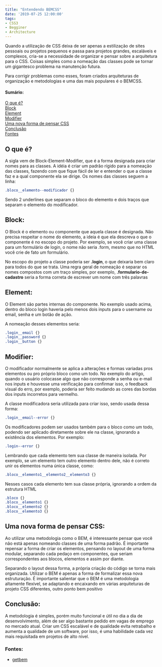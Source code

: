 ```yaml
---
title: "Entendendo BEMCSS"
date: '2019-07-25 12:00:00'
tags:
- CSS3
- Begginer
- Architecture
---
```


Quando a utilização de CSS deixa de ser apenas a estilização de sites pessoais ou projetos pequenos e passa para projetos grandes, escaláveis e complexos, cria-se a necessidade de organizar e pensar sobre a arquitetura para o CSS. Coisas simples como a nomeação das classes pode se tornar um gigantesco problema na manutenção futura.

Para corrigir problemas como esses, foram criados arquiteturas de organização e metodologias e uma das mais populares é o BEMCSS.
#### Sumário:
[O que é?](#O-que-é)  
[Block](#Block)  
[Element](#Element)  
[Modifier](#Modifier)  
[Uma nova forma de pensar CSS](#Uma-nova-forma-de-pensar-CSS)  
[Conclusão](#Conclusao)  
[Fontes](#Fontes) 

## O que é?

A sigla vem de Block-Element-Modifier, que é a forma designada para criar nomes para as classes. A idéia é criar um padrão rígido para a nomeação das classes, fazendo com que fique fácil de ler e entender o que a classe faz e a qual componente ela se dirige.
Os nomes das classes seguem a linha:

```css
.bloco__elemento--modificador {}
```


Sendo 2 underlines que  separam o bloco do elemento e dois traços que separam o elemento do modificador.

## Block:
O Block é o elemento ou componente que aquela classe é designada. Não precisa respeitar o nome do elemento, a ideia é que ela descreva o que o componente é no escopo do projeto. Por exemplo, se você criar uma classe para um formulário de login, o nome não seria .form, mesmo que no HTML você crie de fato um formulário. 

No escopo do projeto a classe poderia ser **.login**, o que deixaria bem claro para todos do que se trata. Uma regra geral de nomeação é separar os nomes compostos com um traço simples, por exemplo,  **.formulario-de-cadastro** seria a forma correta de escrever um nome com três palavras

## Element:
O Element são partes internas do componente. No exemplo usado acima, dentro do bloco login haveria pelo menos dois inputs para o username ou email, senha e um botão de ação.  

A nomeação desses elementos seria:

```css
.login__email {}
.login__password {}
.login__button {}
```

## Modifier:
O modificador normalmente se aplica a alterações e formas variadas pros elementos ou pro próprio bloco como um todo. No exemplo do artigo, quando o usuário colocasse algo que não corresponde a senha ou e-mail nos inputs e houvesse uma verificação para confirmar isso, o feedback visual do erro, por exemplo, poderia ser feito mudando as cores das bordas dos inputs incorretos para vermelho.  

A classe modificadora seria utilizada para criar isso, sendo usada dessa forma:

```css
.login__email--error {}
```


Os modificadores podem ser usados também para o bloco como um todo, podendo ser aplicado diretamente sobre ele na classe, ignorando a existência dos elementos. Por exemplo:

```css
.login--error {}
```

Lembrando que cada elemento tem sua classe de maneira isolada. Por exemplo, se um elemento tem outro elemento dentro dele, não é correto unir os elementos numa única classe, como:

```css
.bloco__elemento1__elemento2__elemento3 {}
```

Nesses casos cada elemento tem sua classe própria, ignorando a ordem da estrutura HTML

```css
.bloco {}
.bloco__elemento1 {}
.bloco__elemento2 {}
.bloco__elemento3 {}
```

## Uma nova forma de pensar CSS:

Ao utilizar uma metodologia como o BEM, é interessante pensar que você não está apenas nomeando classes de uma forma padrão. É importante repensar a forma de criar os elementos, pensando no layout de uma forma modular, separando cada pedaço em componentes, que seriam correspondentes aos blocos, elementos e assim por diante.

Separando o layout dessa forma, a própria criação do código se torna mais organizada. Utilizar o BEM é apenas a forma de formalizar essa nova estruturação.
É importante salientar que o BEM é uma metodologia altamente flexível, se adaptando e encaixando em várias arquiteturas de projeto CSS diferentes, outro ponto bem positivo

## Conclusão:

A metodologia é simples, porém muito funcional e útil no dia a dia de desenvolvimento, além de ser algo bastante pedido em vagas de emprego no mercado atual. Criar um CSS escalável e de qualidade evita retrabalho e aumenta a qualidade de um software, por isso, é uma habilidade cada vez mais requisitada em projetos de alto nível.  

### Fontes: 
 - [getbem](http://getbem.com/)